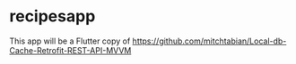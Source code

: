 # recipesapp

This app will be a Flutter copy of https://github.com/mitchtabian/Local-db-Cache-Retrofit-REST-API-MVVM


